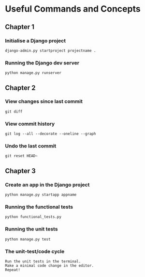 # Useful Commands and Concepts

## Chapter 1

### Initialise a Django project

`django-admin.py startproject projectname .`

### Running the Django dev server

`python manage.py runserver`

## Chapter 2

### View changes since last commit

`git diff`

### View commit history

`git log --all --decorate --oneline --graph`

### Undo the last commit

`git reset HEAD~`

## Chapter 3

### Create an app in the Django project

`python manage.py startapp appname`

### Running the functional tests

`python functional_tests.py`

### Running the unit tests

`python manage.py test`

### The unit-test/code cycle

    Run the unit tests in the terminal.
    Make a minimal code change in the editor.
    Repeat!

